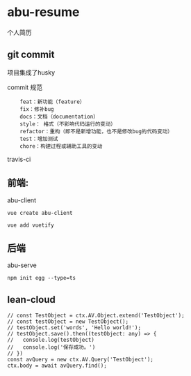 # abu-resume
个人简历

## git commit

项目集成了husky

commit 规范
```
    feat：新功能（feature）
    fix：修补bug
    docs：文档（documentation）
    style： 格式（不影响代码运行的变动）
    refactor：重构（即不是新增功能，也不是修改bug的代码变动）
    test：增加测试
    chore：构建过程或辅助工具的变动
```

travis-ci

## 前端:

abu-client

`vue create abu-client`

`vue add vuetify`

## 后端

abu-serve

`npm init egg --type=ts`

## lean-cloud

```
// const TestObject = ctx.AV.Object.extend('TestObject');
// const testObject = new TestObject();
// testObject.set('words', 'Hello world!');
// testObject.save().then((testObject: any) => {
//   console.log(testObject)
//   console.log('保存成功。')
// })
const avQuery = new ctx.AV.Query('TestObject');
ctx.body = await avQuery.find();
```